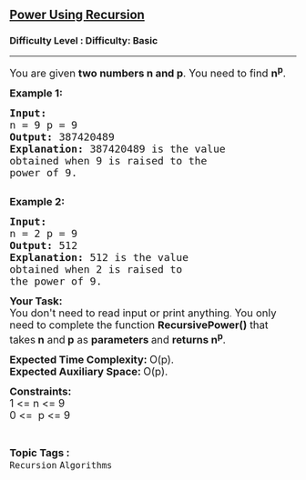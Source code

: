 <h2><a href="https://www.geeksforgeeks.org/problems/power-using-recursion/1?page=2&difficulty=Basic&status=unsolved&sortBy=submissions">Power Using Recursion</a></h2><h3>Difficulty Level : Difficulty: Basic</h3><hr><div class="problems_problem_content__Xm_eO"><p><span style="font-size:18px">You are given <strong>two numbers n and p</strong>. You need to find <strong>n<sup>p</sup></strong>.</span></p>

<p><span style="font-size:18px"><strong>Example 1:</strong></span></p>

<pre><span style="font-size:18px"><strong>Input:
</strong>n = 9 p = 9 
<strong>Output: </strong>387420489
<strong>Explanation: </strong>387420489 is the value 
obtained when 9 is raised to the 
power of 9.</span>

</pre>

<p><span style="font-size:18px"><strong>Example 2:</strong></span></p>

<pre><span style="font-size:18px"><strong>Input:
</strong>n = 2 p = 9
<strong>Output: </strong>512<strong>
Explanation: </strong>512 is the value 
obtained when 2 is raised to 
the power of 9.&nbsp;&nbsp;</span></pre>

<p><span style="font-size:18px"><strong>Your Task:</strong><br>
You don't need to read input or print anything</span>.<span style="font-size:18px">&nbsp;You only need to complete the function <strong>RecursivePower()</strong> that takes<strong> n</strong> and<strong> p</strong> as <strong>parameters </strong>and <strong>returns n<sup>p</sup></strong>.</span></p>

<p><span style="font-size:18px"><strong>Expected Time Complexity:&nbsp;</strong>O(p).<br>
<strong>Expected Auxiliary Space:&nbsp;</strong>O(p).</span></p>

<p><strong><span style="font-size:18px">Constraints: </span></strong><br>
<span style="font-size:18px">1 &lt;= n&nbsp;&lt;= 9<br>
0 &lt;= &nbsp;p &lt;= 9</span></p>
</div><br><p><span style=font-size:18px><strong>Topic Tags : </strong><br><code>Recursion</code>&nbsp;<code>Algorithms</code>&nbsp;